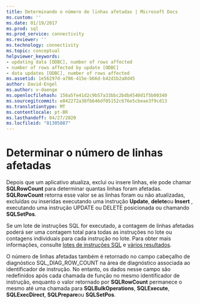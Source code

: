 ```yaml
---
title: Determinando o número de linhas afetadas | Microsoft Docs
ms.custom: ''
ms.date: 01/19/2017
ms.prod: sql
ms.prod_service: connectivity
ms.reviewer: ''
ms.technology: connectivity
ms.topic: conceptual
helpviewer_keywords:
- updating data [ODBC], number of rows affected
- number of rows affected by update [ODBC]
- data updates [ODBC], number of rows affected
ms.assetid: 1e56297d-a786-415e-b66d-b42d1b2a8d45
author: David-Engel
ms.author: v-daenge
ms.openlocfilehash: 156a5fe41d2c9b57a33bbc2bdb4540d1f5b00340
ms.sourcegitcommit: e042272a38fb646df05152c676e5cbeae3f9cd13
ms.translationtype: MT
ms.contentlocale: pt-BR
ms.lasthandoff: 04/27/2020
ms.locfileid: "81305887"
---
```

# <a name="determining-the-number-of-affected-rows"></a>Determinar o número de linhas afetadas
Depois que um aplicativo atualiza, exclui ou insere linhas, ele pode chamar **SQLRowCount** para determinar quantas linhas foram afetadas. **SQLRowCount** retorna esse valor se as linhas foram ou não atualizadas, excluídas ou inseridas executando uma instrução **Update**, **delete**ou **Insert** , executando uma instrução UPDATE ou DELETE posicionada ou chamando **SQLSetPos**.  
  
 Se um lote de instruções SQL for executado, a contagem de linhas afetadas poderá ser uma contagem total para todas as instruções no lote ou contagens individuais para cada instrução no lote. Para obter mais informações, consulte [lotes de instruções SQL](../../../odbc/reference/develop-app/batches-of-sql-statements.md) e [vários resultados](../../../odbc/reference/develop-app/multiple-results.md).  
  
 O número de linhas afetadas também é retornado no campo cabeçalho de diagnóstico SQL_DIAG_ROW_COUNT na área de diagnóstico associada ao identificador de instrução. No entanto, os dados nesse campo são redefinidos após cada chamada de função no mesmo identificador de instrução, enquanto o valor retornado por **SQLRowCount** permanece o mesmo até uma chamada para **SQLBulkOperations**, **SQLExecute**, **SQLExecDirect**, **SQLPrepare**ou **SQLSetPos**.
